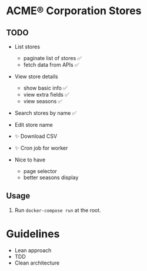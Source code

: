 # ACME® Corporation Stores

## TODO
- List stores
  - paginate list of stores ✅
  - fetch data from APIs ✅
- View store details
  - show basic info ✅
  - view extra fields ✅
  - view seasons ✅
- Search stores by name ✅
- Edit store name
- ✨ Download CSV
- ✨ Cron job for worker

- Nice to have
  - page selector
  - better seasons display

## Usage

1. Run `docker-compose run` at the root.

# Guidelines

- Lean approach
- TDD
- Clean architecture
